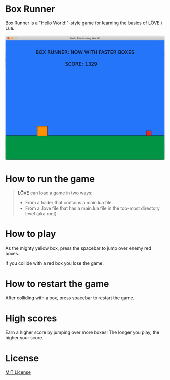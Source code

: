 # Box Runner
Box Runner is a "Hello World!"-style game for learning the basics of LÖVE / Lua.

![simpledemo](https://raw.githubusercontent.com/AndrewDiMola/box-runner/master/box-runner-demo.gif)

# How to run the game
> [LÖVE](https://love2d.org/wiki/Getting_Started) can load a game in two ways:
> - From a folder that contains a main.lua file.
> - From a .love file that has a main.lua file in the top-most directory level (aka root)

# How to play
As the mighty yellow box, press the spacebar to jump over enemy red boxes.

If you collide with a red box you lose the game.

# How to restart the game
After colliding with a box, press spacebar to restart the game.

# High scores
Earn a higher score by jumping over more boxes! The longer you play, the higher your score.

# License
[MIT License](https://raw.githubusercontent.com/AndrewDiMola/endless-box-runner/master/LICENSE)
